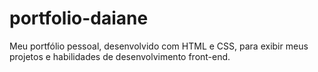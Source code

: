 # portfolio-daiane
Meu portfólio pessoal, desenvolvido com HTML e CSS, para exibir meus projetos e habilidades de desenvolvimento front-end.

